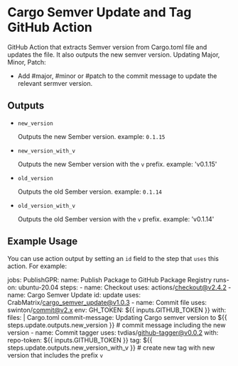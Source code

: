 # Cargo Semver Update and Tag GitHub Action

GitHub Action that extracts Semver version from Cargo.toml file and updates the file. It also outputs the new semver version.
Updating Major, Minor, Patch:
- Add #major, #minor or #patch to the commit message to update the relevant sermver version.

## Outputs

- `new_version`

  Outputs the new Sember version. example: `0.1.15`

- `new_version_with_v`

  Outputs the new Sember version with the `v` prefix. example: 'v0.1.15'

- `old_version`

  Outputs the old Sember version. example: `0.1.14`

- `old_version_with_v`

  Outputs the old Sember version with the `v` prefix. example: 'v0.1.14'

## Example Usage

You can use action output by setting an `id` field to the step that `uses` this action. For example:

jobs:
  PublishGPR:
    name: Publish Package to GitHub Package Registry
    runs-on: ubuntu-20.04
    steps:
      - name: Checkout
        uses: actions/checkout@v2.4.2
      - name: Cargo Semver Update
        id: update
        uses: CrabMatrix/cargo_semver_update@v1.0.3
      - name: Commit file
        uses: swinton/commit@v2.x
        env:
          GH_TOKEN: ${{ inputs.GITHUB_TOKEN }}
        with:
          files: |
            Cargo.toml
          commit-message: Updating Cargo semver version to ${{ steps.update.outputs.new_version }} # commit message including the new version
      - name: Commit tagger
        uses: tvdias/github-tagger@v0.0.2
        with:
          repo-token: ${{ inputs.GITHUB_TOKEN }}
          tag: ${{ steps.update.outputs.new_version_with_v }} # create new tag with new version that includes the prefix `v`
